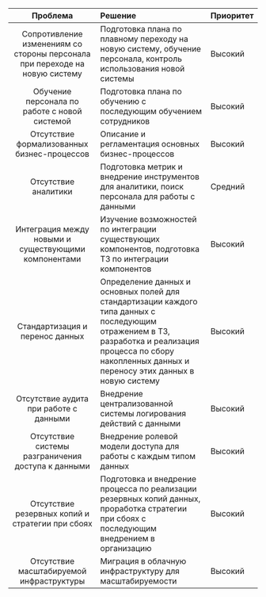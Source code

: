 |                                **Проблема**                                 | **Решение**                                                                                                                                                                                                   | **Приоритет** |
|:---------------------------------------------------------------------------:|:--------------------------------------------------------------------------------------------------------------------------------------------------------------------------------------------------------------|:--------------|
| Сопротивление изменениям со стороны персонала при переходе на новую систему | Подготовка плана по плавному переходу на новую систему, обучение персонала, контроль использования новой системы                                                                                              | Высокий       |
|                Обучение персонала по работе с новой системой                | Подготовка плана по обучению с последующим обучением сотрудников                                                                                                                                              | Высокий       |
|                 Отсутствие формализованных бизнес-процессов                 | Описание и регламентация основных бизнес-процессов                                                                                                                                                            | Высокий       |
|                            Отсутствие аналитики                             | Подготовка метрик и внедрение инструментов для аналитики, поиск персонала для работы с данными                                                                                                                | Средний       |
|            Интеграция между новыми и существующими компонентами             | Изучение возможностей по интеграции существующих компонентов, подготовка ТЗ по интеграции компонентов                                                                                                         | Высокий       |
|                       Стандартизация и перенос данных                       | Определение данных и основных полей для стандартизации каждого типа данных с последующим отражением в ТЗ, разработка и реализация процесса по сбору накопленных данных и переносу этих данных в новую систему | Высокий       |
|                   Отсутствие аудита при работе с данными                    | Внедрение централизованной системы логирования действий с данными                                                                                                                                             | Высокий       |
|             Отсутствие системы разграничения доступа к данными              | Внедрение ролевой модели доступа для работы с каждым типом данных                                                                                                                                             | Высокий       |
|              Отсутствие резервных копий и стратегии при сбоях               | Подготовка и внедрение процесса по реализации резервных копий данных, проработка стратегии при сбоях с последующим внедрением в организацию                                                                   | Высокий       |
|                  Отсутствие масштабируемой инфраструктуры                   | Миграция в облачную инфраструктуру для масштабируемости                                                                                                                                                       | Высокий       |
